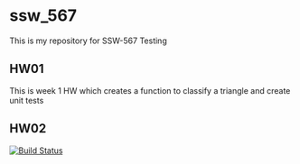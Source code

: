 # ssw_567
This is my repository for SSW-567 Testing

## HW01
This is week 1 HW which creates a function to classify a triangle and create unit tests

## HW02

[![Build Status](https://travis-ci.com/purdueschmidt/ssw_567.svg?branch=main)](https://travis-ci.com/purdueschmidt/ssw_567)
